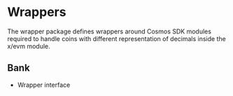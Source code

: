 # Wrappers

The wrapper package defines wrappers around Cosmos SDK modules required to
handle coins with different representation of decimals inside the x/evm module.

## Bank

- Wrapper interface
